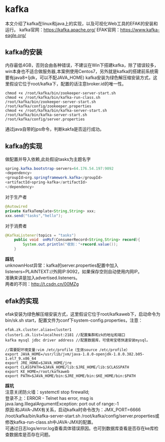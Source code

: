 # kafka
本文介绍了kafka在linux和java上的实现，以及可视化Web工具的EFAK的安装和运行。
kafka官网：https://kafka.apache.org/
EFAK官网：https://www.kafka-eagle.org/

## kafka的安装
内存最低4GB，否则会由各种错误，不建议在Win下搭建kafka，除了错误较多，win本身也不适合做服务器,本案例使用Centos7，另外就是kafka的搭建前系统需要有java8+(jdk，可以不配JAVA_HOME)
kafka安装为绿色解压缩安装方式，这里假设它位于root/kafka下，配置的话注意broker.id的唯一性。
````
chmod +x /root/kafka/bin/zookeeper-server-start.sh
chmod +x /root/kafka/bin/kafka-run-class.sh
/root/kafka/bin/zookeeper-server-start.sh /root/kafka/config/zookeeper.properties
chmod +x /root/kafka/bin/kafka-server-start.sh
/root/kafka/bin/kafka-server-start.sh /root/kafka/config/server.properties
````
通过java自带的jps命令，判断kakfa是否运行成功。

## kafka的实现
做配置并导入依赖,此处假设tasks为主题名字
````java
spring.kafka.bootstrap-servers=64.176.54.197:9092
<dependency>
<groupId>org.springframework.kafka</groupId>
<artifactId>spring-kafka</artifactId>
</dependency>
````

对于生产者
````java
@Autowired
private KafkaTemplate<String,String> xxx;
xxx.send("tasks","hello");
````

对于消费者
````java
@KafkaListener(topics = "tasks")
    public void  onMsf(ConsumerRecord<String,String> record){
        System.out.println("收到："+record.value());
    }
````
**踩坑**  
unknownHost异常：kafka的server.properties配置中加入listeners=PLAINTEXT://外网IP:9092，如果保存空则自动使用内网IP。  
准确来讲是加入advertised.listeners。  
两者的不同：http://t.csdn.cn/00MZg  

## efak的实现
efak安装为绿色解压缩安装方式，这里假设它位于root/kafkaweb下，启动命令为bin/sk.sh start，配置文件为conf下system-config.properties，注意：
````
efak.zk.cluster.alias=cluster1
cluster1.zk.list=localhost:2181 //配置集群和zk的地址和端口
kafka mysql jdbc driver address //配置数据库，可使用宝塔快速安装mysql。

//需要配环境变量:vim /etc/profile（生效source /etc/profile）
export JAVA_HOME=/usr/lib/jvm/java-1.8.0-openjdk-1.8.0.382.b05-1.el7_9.x86_64
export JRE_HONE=$JAVA_HOME/jre
export CLASSPATH=$JAVA_HOME/lib:$JRE_HOME/lib:$CLASSPATH
export KE_HOME=/root/kafkaweb
export PATH=$JAVA_HOME/bin:$JRE_HOME/bin:$KE_HOME/bin:$PATH
````
**踩坑**  
注意关闭防火墙：systemctl stop firewalld;  
登录不上：ERROR - Telnet has error, msg is java.lang.IllegalArgumentException: port out of range:-1  
原因:和JAVA-JMX有关系，启动kafka时命令改为：JMX_PORT=6666 /root/kafka/bin/kafka-server-start.sh /root/kafka/config/server.properties或修改kafka-run-class.sh中JAVA-JMX的配置。  
可通过日志logs/error.log查看具体错误原因。也可到数据库查看是否存在ke库检查数据库是否存在问题。  


